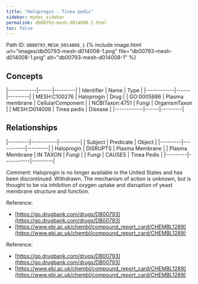```yaml
---
title: "Haloprogin - Tinea pedis"
sidebar: mydoc_sidebar
permalink: db00793-mesh-d014008-1.html
toc: false 
---
```



Path ID: `DB00793_MESH_D014008_1`
{% include image.html url="images/db00793-mesh-d014008-1.png" file="db00793-mesh-d014008-1.png" alt="db00793-mesh-d014008-1" %}

## Concepts

|------------|------|---------|
| Identifier | Name | Type    |
|------------|------|---------|
| MESH:C100276 | Haloprogin | Drug |
| GO:0005886 | Plasma membrane | CellularComponent |
| NCBITaxon:4751 | Fungi | OrganismTaxon |
| MESH:D014008 | Tinea pedis | Disease |
|------------|------|---------|

## Relationships

|---------|-----------|---------|
| Subject | Predicate | Object  |
|---------|-----------|---------|
| Haloprogin | DISRUPTS | Plasma Membrane |
| Plasma Membrane | IN TAXON | Fungi |
| Fungi | CAUSES | Tinea Pedis |
|---------|-----------|---------|

Comment: Haloprogin is no longer available in the United States and has been discontinued. Withdrawn. The mechanism of action is unknown, but is thought to be via inhibition of oxygen uptake and disruption of yeast membrane structure and function.

Reference: 
  - [https://go.drugbank.com/drugs/DB00793](https://go.drugbank.com/drugs/DB00793)
  - [https://www.ebi.ac.uk/chembl/compound_report_card/CHEMBL1289](https://www.ebi.ac.uk/chembl/compound_report_card/CHEMBL1289)

Reference: 
  - [https://go.drugbank.com/drugs/DB00793](https://go.drugbank.com/drugs/DB00793)
  - [https://www.ebi.ac.uk/chembl/compound_report_card/CHEMBL1289](https://www.ebi.ac.uk/chembl/compound_report_card/CHEMBL1289)
